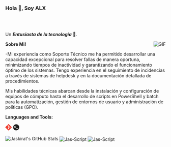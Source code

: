 <h3 title="hehehe"> Hola 👋, Soy ALX</h3>


<br />
<br />

Un  ***Entusiasta de la tecnología*** 🚀.
 

  <img align="right" alt="GIF" src="https://i.pinimg.com/originals/e4/26/70/e426702edf874b181aced1e2fa5c6cde.gif" />

**Sobre Mi!**

-Mi experiencia como Soporte Técnico me ha permitido desarrollar una capacidad excepcional para resolver fallas de manera oportuna, minimizando tiempos de inactividad y garantizando el funcionamiento óptimo de los sistemas. Tengo experiencia en el seguimiento de incidencias a través de sistemas de helpdesk y en la documentación detallada de procedimientos.

Mis habilidades técnicas abarcan desde la instalación y configuración de equipos de cómputo hasta el desarrollo de scripts en PowerShell y batch para la automatización, gestión de entornos de usuario y administración de políticas (GPO).



**Languages and Tools:**  


<code><img height="20" src="https://raw.githubusercontent.com/github/explore/80688e429a7d4ef2fca1e82350fe8e3517d3494d/topics/git/git.png"></code>
<code><img height="20" src="https://raw.githubusercontent.com/github/explore/80688e429a7d4ef2fca1e82350fe8e3517d3494d/topics/terminal/terminal.png"></code>

<img src="https://github-readme-stats.vercel.app/api?username=Jas-Script&show_icons=true&hide_border=true&count_private=true&theme=shades-of-purple&icon_color=fad000" alt="Jaskirat's GitHub Stats">
<img align="center" src="https://github-readme-streak-stats.herokuapp.com/?user=Jas-Script&count_private=true&theme=radical" alt="Jas-Script" />
<img align="center" width=500 src="https://github-readme-stats.vercel.app/api/top-langs/?username=Jas-Script&count_private=true&theme=radical" alt="Jas-Script" />
